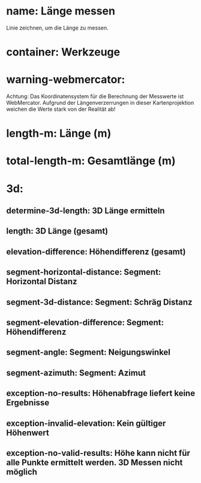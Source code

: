 ﻿# name: Länge messen

Linie zeichnen, um die Länge zu messen.

# container: Werkzeuge

# warning-webmercator: 

Achtung: 
Das Koordinatensystem für die Berechnung der Messwerte ist WebMercator. 
Aufgrund der Längenverzerrungen in dieser Kartenprojektion weichen die 
Werte stark von der Realität ab!

# length-m: Länge (m)
# total-length-m: Gesamtlänge (m)

# 3d:

## determine-3d-length: 3D Länge ermitteln

## length: 3D Länge (gesamt)
## elevation-difference: Höhendifferenz (gesamt)
## segment-horizontal-distance: Segment: Horizontal Distanz
## segment-3d-distance: Segment: Schräg Distanz
## segment-elevation-difference: Segment: Höhendifferenz
## segment-angle: Segment: Neigungswinkel
## segment-azimuth: Segment: Azimut




## exception-no-results: Höhenabfrage liefert keine Ergebnisse
## exception-invalid-elevation: Kein gültiger Höhenwert
## exception-no-valid-results: Höhe kann nicht für alle Punkte ermittelt werden. 3D Messen nicht möglich